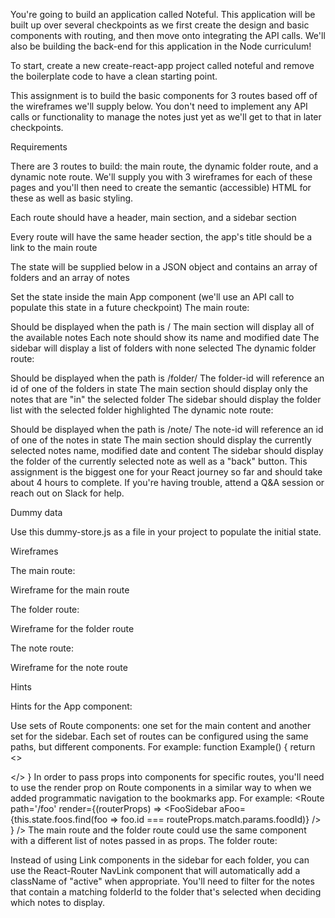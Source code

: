 You're going to build an application called Noteful. This application will be built up over several checkpoints as we first create the design and basic components with routing, and then move onto integrating the API calls. We'll also be building the back-end for this application in the Node curriculum!

To start, create a new create-react-app project called noteful and remove the boilerplate code to have a clean starting point.

This assignment is to build the basic components for 3 routes based off of the wireframes we'll supply below. You don't need to implement any API calls or functionality to manage the notes just yet as we'll get to that in later checkpoints.

Requirements

There are 3 routes to build: the main route, the dynamic folder route, and a dynamic note route. We'll supply you with 3 wireframes for each of these pages and you'll then need to create the semantic (accessible) HTML for these as well as basic styling.

Each route should have a header, main section, and a sidebar section

Every route will have the same header section, the app's title should be a link to the main route

The state will be supplied below in a JSON object and contains an array of folders and an array of notes

Set the state inside the main App component (we'll use an API call to populate this state in a future checkpoint)
The main route:

Should be displayed when the path is /
The main section will display all of the available notes
Each note should show its name and modified date
The sidebar will display a list of folders with none selected
The dynamic folder route:

Should be displayed when the path is /folder/<with-a-folder-id-here>
The folder-id will reference an id of one of the folders in state
The main section should display only the notes that are "in" the selected folder
The sidebar should display the folder list with the selected folder highlighted
The dynamic note route:

Should be displayed when the path is /note/<with-a-note-id-here>
The note-id will reference an id of one of the notes in state
The main section should display the currently selected notes name, modified date and content
The sidebar should display the folder of the currently selected note as well as a "back" button.
This assignment is the biggest one for your React journey so far and should take about 4 hours to complete. If you're having trouble, attend a Q&A session or reach out on Slack for help.

Dummy data

Use this dummy-store.js as a file in your project to populate the initial state.

Wireframes

The main route:

Wireframe for the main route

The folder route:

Wireframe for the folder route

The note route:

Wireframe for the note route

Hints

Hints for the App component:

Use sets of Route components: one set for the main content and another set for the sidebar. Each set of routes can be configured using the same paths, but different components. For example:
function Example() {
  return <>
    <Sidebar>
      <Route path='/' component={MainSidebar} />
      <Route path='/foo' component={FooSidebar} />
    </Sidebar>
    <Main>
      <Route path='/' component={MainMain} />
      <Route path='/foo' component={FooMain} />
    </Main>
  </>
}
In order to pass props into components for specific routes, you'll need to use the render prop on Route components in a similar way to when we added programmatic navigation to the bookmarks app. For example:
<Route
  path='/foo'
  render={(routerProps) =>
    <FooSidebar
      aFoo={this.state.foos.find(foo => foo.id === routeProps.match.params.foodId)}
    />
  }
/>
The main route and the folder route could use the same component with a different list of notes passed in as props.
The folder route:

Instead of using Link components in the sidebar for each folder, you can use the React-Router NavLink component that will automatically add a className of "active" when appropriate.
You'll need to filter for the notes that contain a matching folderId to the folder that's selected when deciding which notes to display.
